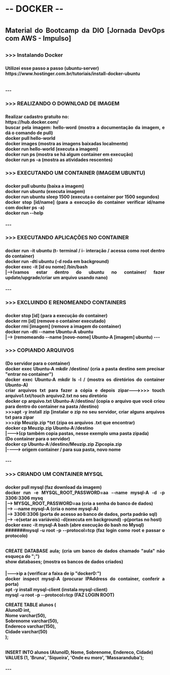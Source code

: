 <div align="justify">
<h1> -- DOCKER -- <h1/>

<h2> Material do Bootcamp da DIO [Jornada DevOps com AWS - Impulso] <h2/>

<h3>>>> Instalando Docker <h3/>
<h4>
Utilizei esse passo a passo (ubuntu-server) <br/>
https://www.hostinger.com.br/tutoriais/install-docker-ubuntu  <br/> <br/>
<h4/>
---
<h3>>>> REALIZANDO O DOWNLOAD DE IMAGEM <h3/>
<h4>
Realizar cadastro gratuíto no:  <br/>
https://hub.docker.com/ <br/>
buscar pela imagem: hello-word (mostra a documentação da imagem, e dá o comando de pull) <br/>
docker pull hello-world <br/>
docker images (mostra as imagens baixadas localmente) <br/>
docker run hello-world (executa a imagem) <br/>
docker run ps (mostra se há algum container em execução) <br/>
docker run ps -a (mostra as atividades rescentes) <br/>
<h4/>

<h3>>>> EXECUTANDO UM CONTAINER (IMAGEM UBUNTU) <h3/>
<h4>
docker pull ubuntu (baixa a imagem)  <br/>
docker run ubuntu  (executa imagem) <br/>
docker run ubuntu sleep 1500 (executa o container por 1500 segundos)  <br/>
docker stop [id/name] (para a execução do container verificar id/name com docker ps -a)  <br/>
docker run --help   <br/>
<h4/>
---
<h3>>>> EXECUTANDO APLICAÇÕES NO CONTAINER <h3/>
<h4>
docker run -it ubuntu  (t- terminal / i- interação / acessa como root dentro do container) <br/>
docker run -dti  ubuntu (-d roda em background) <br/>
docker exec -it [id ou nome]  /bin/bash  <br/>
|-->(vamos estar dentro do ubuntu no container/ fazer update/upgrade/criar um arquivo usando nano) <br/>
<h4/>
---
<h3>>>> EXCLUINDO E RENOMEANDO CONTAINERS <h3/>
<h4>
docker stop [id] (para a execução do container) <br/>
docker rm [id]  (remove o container executado) <br/>
docker rmi [imagem]  (remove a imagem do container) <br/>
docker run -dti --name Ubuntu-A ubuntu  <br/>
|--> (remomeando --name [novo-nome] Ubuntu-A [imagem] ubuntu)
---
<h4/>
<h3>>>> COPIANDO ARQUIVOS <h3/>
<h4>
(Do servidor para o container) <br/>
docker exec Ubuntu-A mkdir /destino/ (cria a pasta destino sem precisar "entrar no container") <br/>
docker exec Ubuntu-A mkdir ls -l /  (mostra os diretórios do container Ubunto-A) <br/>
criar arquivos txt para fazer a cópia e depois zipar--->>>> touch arquivo1.txt/touch arquivo2.txt no seu diretório <br/>
docker cp arquivo.txt Ubuntu-A:/destino/  (copia o arquivo que você criou para dentro do container na pasta /destino) <br/>
>>>apt -y install zip  [instalar o zip no seu servidor, criar alguns arquivos txt para zipar  <br/>
>>>zip Meuzip.zip *txt (zipa os arquivos .txt que encontrar) <br/>
docker cp Meuzip.zip  Ubuntu-A:/destino  <br/>
|--->(cp também copia pastas, nesse exemplo uma pasta zipada)  <br/>
(Do container para o servidor) <br/>
docker cp Ubuntu-A:/destino/Meuzip.zip  Zipcopia.zip  <br/>
|----> origem container / para sua pasta, novo nome
<h4/>
---
<h3>>>> CRIANDO UM CONTAINER MYSQL <h3/>
<h4>
docker pull mysql (faz download da imagem) <br/>
docker run -e MYSQL_ROOT_PASSWORD=aa --name mysql-A -d -p 3306:3306 mysq <br/>
|--> MYSQL_ROOT_PASSWORD=aa (cria a senha do banco de dados) <br/>
|--> --name mysql-A (cria o nome mysql-A) <br/>
|--> 3306:3306 (porta de acesso ao banco de dados, porta padrão sql) <br/>
|--> -e(setar as variáveis) -d(executa em background) -p(portas no host) <br/>
docker exec -it mysql-A bash (abre execução do bash no Mysql) <br/>
#######mysql -u root -p --protocol=tcp (faz login como root e passar o protocolo) <br/><br/>

CREATE DATABASE aula; (cria um banco de dados chamado "aula" não esqueça do ";") <br/>
show databases; (mostra os bancos de dados criados) <br/>
<h4>
|--->ip a (verificar a faixa de ip "docker0:") <br/>
docker inspect mysql-A (procurar IPAddress do container, conferir a porta) <br/>
apt -y install mysql-client (instala mysql-client) <br/>
mysql -u root -p --protocol=tcp (FAZ LOGIN ROOT)<br/>

CREATE TABLE alunos (  <br/>
    AlunoID int,  <br/>
    Nome varchar(50),  <br/>
    Sobrenome varchar(50),  <br/>
    Endereco varchar(150),  <br/>
    Cidade varchar(50)  <br/>
);  <br/>  <br/>

INSERT INTO alunos (AlunoID, Nome, Sobrenome, Endereco, Cidade)   <br/>
VALUES (1, 'Bruna', 'Siqueira', 'Onde eu moro', 'Massaranduba'); <br/>
<h4/>
---
